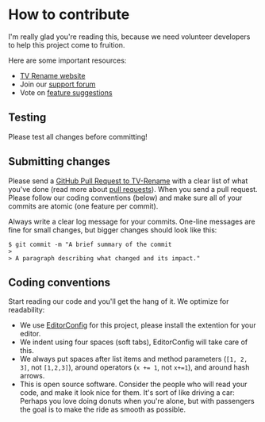 # How to contribute

I'm really glad you're reading this, because we need volunteer developers to help this project come to fruition.

Here are some important resources:

  * [TV Rename website](http://www.tvrename.com/)
  * Join our [support forum](https://groups.google.com/forum/#!forum/tvrename)
  * Vote on [feature suggestions](https://tvrename.featureupvote.com/)

## Testing

Please test all changes before committing!

## Submitting changes

Please send a [GitHub Pull Request to TV-Rename](https://github.com/TV-Rename/tvrename/pull/new/master) with a clear list of what you've done (read more about [pull requests](http://help.github.com/pull-requests/)). When you send a pull request. Please follow our coding conventions (below) and make sure all of your commits are atomic (one feature per commit).

Always write a clear log message for your commits. One-line messages are fine for small changes, but bigger changes should look like this:

    $ git commit -m "A brief summary of the commit
    > 
    > A paragraph describing what changed and its impact."

## Coding conventions

Start reading our code and you'll get the hang of it. We optimize for readability:

  * We use [EditorConfig](http://editorconfig.org/) for this project, please install the extention for your editor.
  * We indent using four spaces (soft tabs), EditorConfig will take care of this.
  * We always put spaces after list items and method parameters (`[1, 2, 3]`, not `[1,2,3]`), around operators (`x += 1`, not `x+=1`), and around hash arrows.
  * This is open source software. Consider the people who will read your code, and make it look nice for them. It's sort of like driving a car: Perhaps you love doing donuts when you're alone, but with passengers the goal is to make the ride as smooth as possible.
